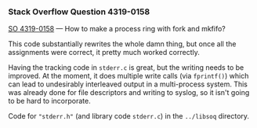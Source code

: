 ### Stack Overflow Question 4319-0158

[SO 4319-0158](https://stackoverflow.com/q/43190158) &mdash;
How to make a process ring with fork and mkfifo?

This code substantially rewrites the whole damn thing, but once all the
assignments were correct, it pretty much worked correctly.

Having the tracking code in `stderr.c` is great, but the writing needs
to be improved.
At the moment, it does multiple write calls (via `fprintf()`) which can
lead to undesirably interleaved output in a multi-process system.
This was already done for file descriptors and writing to syslog, so it
isn't going to be hard to incorporate.

Code for `"stderr.h"` (and library code `stderr.c`) in the `../libsoq`
directory.
